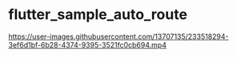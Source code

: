 # flutter_sample_auto_route

https://user-images.githubusercontent.com/13707135/233518294-3ef6d1bf-6b28-4374-9395-3521fc0cb694.mp4
